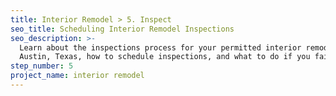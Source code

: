 ```yaml
---
title: Interior Remodel > 5. Inspect
seo_title: Scheduling Interior Remodel Inspections
seo_description: >-
  Learn about the inspections process for your permitted interior remodel in
  Austin, Texas, how to schedule inspections, and what to do if you fail.
step_number: 5
project_name: interior remodel
---
```



